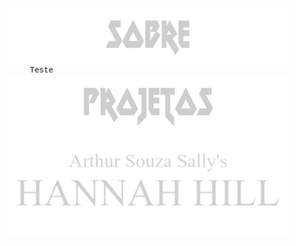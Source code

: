 
<div style="width:100%;" align="center">
  <div style="width:100%;">
    <img src="sobre.webp" height="100px"/>
  </div>
  <div style="width:100%;" align="left">
    <span style="margin-left:40px;font-family:courier;">Teste</span>
  </div>
</div>
<div style="width:100%;" align="center">
  <div style="width:100%;">
    <img src="projetos.webp" height="100px"/>
  </div>
  <div style="width:100%;" align="left">
    <img src="hannah_hill.webp"/>
  </div>
</div>
  
